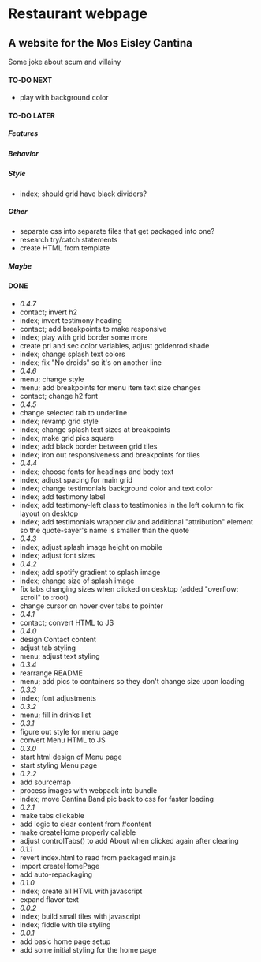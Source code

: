 # Restaurant webpage
## A website for the Mos Eisley Cantina
Some joke about scum and villainy

#### TO-DO NEXT
- play with background color
#### TO-DO LATER
##### Features
##### Behavior
##### Style
- index; should grid have black dividers?
##### Other
- separate css into separate files that get packaged into one?
- research try/catch statements
- create HTML from template
##### Maybe

#### DONE
- *0.4.7*
- contact; invert h2
- index; invert testimony heading
- contact; add breakpoints to make responsive
- index; play with grid border some more
- create pri and sec color variables, adjust goldenrod shade
- index; change splash text colors
- index; fix "No droids" so it's on another line
- *0.4.6*
- menu; change style
- menu; add breakpoints for menu item text size changes
- contact; change h2 font
- *0.4.5*
- change selected tab to underline
- index; revamp grid style
- index; change splash text sizes at breakpoints
- index; make grid pics square
- index; add black border between grid tiles
- index; iron out responsiveness and breakpoints for tiles
- *0.4.4*
- index; choose fonts for headings and body text
- index; adjust spacing for main grid
- index; change testimonials background color and text color
- index; add testimony label
- index; add testimony-left class to testimonies in the left column to fix layout on desktop
- index; add testimonials wrapper div and additional "attribution" element so the quote-sayer's name is smaller than the quote
- *0.4.3*
- index; adjust splash image height on mobile
- index; adjust font sizes
- *0.4.2*
- index; add spotify gradient to splash image
- index; change size of splash image
- fix tabs changing sizes when clicked on desktop (added "overflow: scroll" to :root)
- change cursor on hover over tabs to pointer
- *0.4.1*
- contact; convert HTML to JS
- *0.4.0*
- design Contact content
- adjust tab styling
- menu; adjust text styling
- *0.3.4*
- rearrange README
- menu; add pics to containers so they don't change size upon loading
- *0.3.3*
- index; font adjustments
- *0.3.2*
- menu; fill in drinks list
- *0.3.1*
- figure out style for menu page
- convert Menu HTML to JS
- *0.3.0*
- start html design of Menu page
- start styling Menu page
- *0.2.2*
- add sourcemap
- process images with webpack into bundle
- index; move Cantina Band pic back to css for faster loading
- *0.2.1*
- make tabs clickable
- add logic to clear content from #content
- make createHome properly callable
- adjust controlTabs() to add About when clicked again after clearing
- *0.1.1*
- revert index.html to read from packaged main.js
- import createHomePage
- add auto-repackaging
- *0.1.0*
- index; create all HTML with javascript
- expand flavor text
- *0.0.2*
- index; build small tiles with javascript
- index; fiddle with tile styling
- *0.0.1*
- add basic home page setup
- add some initial styling for the home page